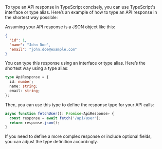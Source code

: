 To type an API response in TypeScript concisely, you can use TypeScript's interface or type alias. Here’s an example of how to type an API response in the shortest way possible:

Assuming your API response is a JSON object like this:

```json
{
  "id": 1,
  "name": "John Doe",
  "email": "john.doe@example.com"
}
```

You can type this response using an interface or type alias. Here’s the shortest way using a type alias:

```typescript
type ApiResponse = {
  id: number;
  name: string;
  email: string;
};
```

Then, you can use this type to define the response type for your API calls:

```typescript
async function fetchUser(): Promise<ApiResponse> {
  const response = await fetch('/api/user');
  return response.json();
}
```

If you need to define a more complex response or include optional fields, you can adjust the type definition accordingly.